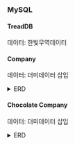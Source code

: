 ### MySQL
#### TreadDB
데이터: 한빛무역데이터

#### Company
데이터: 더미데이터 삽입
<details>
<summary>ERD</summary>
<div markdown="1">
<img width="812" alt="erd" src="https://github.com/chaeyeon-yang/MySQL_workspace/assets/69382168/809008de-b4d3-4cbc-b24a-93843628a1a4">
</div>
</details>

#### Chocolate Company
데이터: 더미데이터 삽입
<details>
  <summary>ERD</summary>

<div markdown="1">
<img width="812" alt="erd" src="https://github.com/chaeyeon-yang/MySQL_workspace/assets/69382168/0f2f30d1-a9e2-41bc-a5fe-a4b4b94d6785">
</div>
</details>
